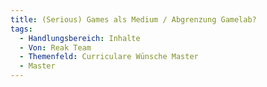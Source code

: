 ```yaml
---
title: (Serious) Games als Medium / Abgrenzung Gamelab?
tags:
  - Handlungsbereich: Inhalte
  - Von: Reak Team
  - Themenfeld: Curriculare Wünsche Master
  - Master
---
```

